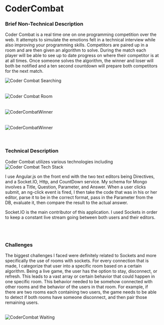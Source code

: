 CoderCombat
===========
<h3>Brief Non-Technical Description </h3> 
<p>Coder Combat is a real time one on one programming competition over the web. 
It attempts to simulate the emotions felt in a technical interview while also improving your programming skills. 
Competitors are paired up in a room and are then given an algorithm to solve. During the match each player will
be able to see up to date progress on where their competitor is at at all times. Once someone solves the algorithm,
the winner and loser will both be notified and a ten second countdown will prepare both competitors for the next match.
</p>

<img src="http://www.tylermcginnis.com/images/coderCombatSearching.png" alt="Coder Combat Searching" />
<br />
<br />
<br />
<img src="http://www.tylermcginnis.com/images/CoderCombatRoom.png" alt="Coder Combat Room" />
<br />
<br />
<br />
<img src="http://www.tylermcginnis.com/images/WinnerModal.png" alt="CoderCombatWinner"/>
<br />
<br />
<br />
<img src="http://www.tylermcginnis.com/images/LoserModal.png" alt="CoderCombatWinner"/>
<br />
<br />
<br />
<h3> Technical Description </h3>
<p>Coder Combat utilizes various technologies including 
  <img src="http://www.tylermcginnis.com/images/coderCombatStack.png" alt="Coder Combat Tech Stack"/>
</p>
<p> I use Angular.js on the front end with the two text editors being Directives, and a Socket.IO, Http, and CountDown 
service. My schema for Mongo involves a Title, Question, Parameter, and Answer. When a user clicks submit, an ng-click 
event is fired, I then take the code that was in his or her editor, parse it to be in the correct format, pass in the 
Parameter from the DB, evaluate it, then compare the result to the actual answer. </p>
<p> Socket.IO is the main contributor of this application. I used Sockets in order to keep a constant live stream 
going between both users and their editors. </p> 
<br /><br />
<h3> Challenges </h3> 
<p> The biggest challenges I faced were definitely related to Sockets and more specifically the use of rooms with 
sockets. For every connection that is made, I categorize that user into a specific room based on a certain algorithm. 
Being a live game, the user has the option to stay, disconnect, or refresh. This leads to a vast array or 
certain behavior that could happen in one specific room. This behavior needed to be somehow connected with other rooms
and the behavior of the users in that room. For example, if there are two rooms each containing two users, the game
needs to be able to detect if both rooms have someone disconnect, and then pair those remaining users. 
</p>
<br />
<img src="http://www.tylermcginnis.com/images/CoderCombatWaiting.png" alt="CoderCombat Waiting"/>



